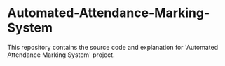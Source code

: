 # Automated-Attendance-Marking-System
This repository contains the source code and explanation for 'Automated Attendance Marking System' project.
